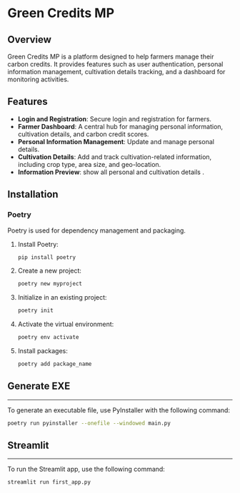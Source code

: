 # Green Credits MP

## Overview
Green Credits MP is a platform designed to help farmers manage their carbon credits. It provides features such as user authentication, personal information management, cultivation details tracking, and a dashboard for monitoring activities.

## Features
- **Login and Registration**: Secure login and registration for farmers.
- **Farmer Dashboard**: A central hub for managing personal information, cultivation details, and carbon credit scores.
- **Personal Information Management**: Update and manage personal details.
- **Cultivation Details**: Add and track cultivation-related information, including crop type, area size, and geo-location.
- **Information Preview**: show all personal and cultivation details .

## Installation

### Poetry
Poetry is used for dependency management and packaging.

1. Install Poetry:
   ```sh
   pip install poetry
   ```
2. Create a new project:
   ```sh
   poetry new myproject
   ```
3. Initialize in an existing project:
   ```sh
   poetry init
   ```
4. Activate the virtual environment:
   ```sh
   poetry env activate
   ```
5. Install packages:
   ```sh
   poetry add package_name
   ```

## Generate EXE
************
To generate an executable file, use PyInstaller with the following command:
```sh
poetry run pyinstaller --onefile --windowed main.py
```


## Streamlit
*********
To run the Streamlit app, use the following command:
```sh
streamlit run first_app.py

